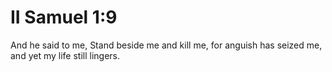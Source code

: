 # II Samuel 1:9

And he said to me, Stand beside me and kill me, for anguish has seized me, and yet my life still lingers.

